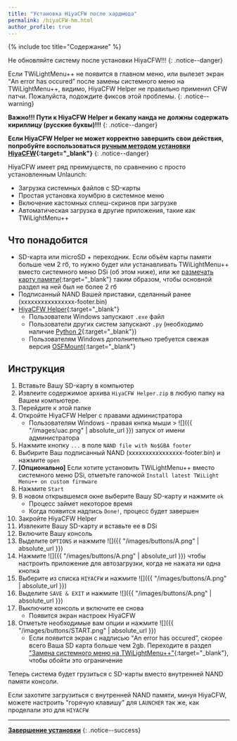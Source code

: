 ```yaml
---
title: "Установка HiyaCFW после хардмода"
permalink: /hiyaCFW-hm.html
author_profile: true
---
```


{% include toc title="Содержание" %}


Не обновляйте систему после установки HiyaCFW!!!
{: .notice--danger}

Если TWiLightMenu++ не появится в главном меню, или вылезет экран “An error has occured” после замены системного меню на TWiLightMenu++, видимо, HiyaCFW Helper не правильно применил CFW патчи. Пожалуйста, подождите фиксов этой проблемы. 
{: .notice--warning}

**Важно!!! Пути к HiyaCFW Helper и бекапу нанда не должны содержать кириллицу (русские буквы)!!!**
{: .notice--danger}


**Если HiyaCFW Helper не может корректно завершить свои действия, попробуйте воспользоваться [ручным методом установки HiyaCFW](installing-hiyaCFW-manual){:target="_blank"}**
{: .notice--danger}


HiyaCFW имеет ряд преимуществ, по сравнению с  просто установленным Unlaunch:
- Загрузка системных файлов с SD-карты
- Простая установка хоумбрю в системное меню
- Включение кастомных сплеш-скринов при загрузке
- Автоматическая загрузка в другие приложения, такие как TWiLightMenu++

## Что понадобится
- SD-карта или microSD + переходник. Если объём карты памяти больше чем 2 гб, то нужно будет или устанавливать TWiLightMenu++ вместо системного меню DSi (об этом ниже), или же [размечать карту памяти](https://hetmanrecovery.com/ru/recovery_news/how-to-split-a-usb-flash-drive-or-an-sd-card-using-disk-management-in-windows-10.htm){:target="_blank"} таким образом, чтобы основной раздел на ней был не более 2 гб
- Подписанный NAND Вашей приставки, сделанный ранее (хххххххххххххххх-footer.bin)
- [HiyaCFW Helper](https://github.com/mondul/HiyaCFW-Helper/releases){:target="_blank"}
	- Пользователи Windows запускают `.exe` файл
	- Пользователи других систем запускают `.py` (необходимо наличие [Python 2](https://www.python.org/downloads/){:target="_blank"})
	- Пользователям Windows дополнительно требуется свежая версия [OSFMount](https://www.osforensics.com/tools/mount-disk-images.html){:target="_blank"}

	
## Инструкция
1. Вставьте Вашу SD-карту в компьютер
2. Извлеите содержимое архива `HiyaCFW Helper.zip` в любую папку на Вашем компьютере. 
3. Перейдите к этой папке
4. Откройте HiyaCFW Helper с правами администратора
	- Пользователям Windows - правая кнпка мыши > ![]({{ "/images/uac.png" | absolute_url }}) запуск от имени администратора
5. Нажмите кнопку `...` в поле `NAND file with No$GBA footer`
6. Выбирите Ваш подписанный NAND (хххххххххххххххх-footer.bin) и нажмите `open`
7. **[Опционально]** Если хотите установить TWiLightMenu++ вместо системного меню DSi, отметьте галочкой `Install latest TWiLight Menu++ on custom firmware`
8. Нажмите `Start`
9. В новом открывшемся окне выберите Вашу SD-карту и нажмите `ok`
	- Процесс займет некоторое время
	- Когда появится надпись `Done!`, процесс будет завершен
10. Закройте HiyaCFW Helper
11. Извлеките Вашу SD-карту и вставьте ее в DSi
12. Включите Вашу консоль
13. Выделите `OPTIONS` и нажмите ![]({{ "/images/buttons/A.png" | absolute_url }})
14. Нажмите ![]({{ "/images/buttons/A.png" | absolute_url }}) чтобы настроить приложение для автозагрузки, когда не нажата ни одна кнопка
15. Выберите из списка `HIYACFW` и нажмите ![]({{ "/images/buttons/A.png" | absolute_url }}) 
16. Выделите `SAVE & EXIT` и нажмите ![]({{ "/images/buttons/A.png" | absolute_url }})
17. Выключите консоль и включите ее снова
	- Появится экран настроек HiyaCFW
18. Отметьте необходимые вам опции и нажмите ![]({{ "/images/buttons/START.png" | absolute_url }})	
	- Если появится экран с надписью  “An error has occured”, скорее всего Ваша SD карта больше чем 2gb. Переходите в раздел ["Замена системного меню на TWiLightMenu++"](replacing-system-menu){:target="_blank"}, чтобы обойти это ограничение

Теперь система будет грузиться с SD-карты вместо внутренней NAND памяти консоли. 

Если захотите загрузиться с внутренней NAND памяти, минуя HiyaCFW, можете настроить "горячую клавишу" для `LAUNCHER` так же, как проделали это для `HIYACFW`


___

[**Завершение установки**](finalizing-setup)
{: .notice--success}
